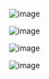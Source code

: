 ![image](https://user-images.githubusercontent.com/76472326/194503033-d5ca8413-b656-4a76-ad77-1311723648a4.png)


![image](https://user-images.githubusercontent.com/76472326/194503729-199dcce5-de7b-4680-a579-62e5b1cf7508.png)

![image](https://user-images.githubusercontent.com/76472326/194503108-394ea4b6-7e03-4637-bc4c-b8bda2bb2431.png)

![image](https://user-images.githubusercontent.com/76472326/194503176-6085169a-900f-4700-a3e8-0ec77b1ccf75.png)

